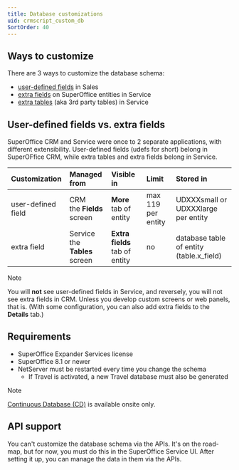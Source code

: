 ```yaml
---
title: Database customizations
uid: crmscript_custom_db
SortOrder: 40
---
```


## Ways to customize

There are 3 ways to customize the database schema:

* [user-defined fields](xref:crmscript_udef) in Sales
* [extra fields](xref:crmscript_extra_fields) on SuperOffice entities in Service
* [extra tables](xref:crmscript_extra_tables) (aka 3rd party tables) in Service

## User-defined fields vs. extra fields

SuperOffice CRM and Service were once to 2 separate applications, with different extensibility.
User-defined fields (udefs for short) belong in SuperOFfice CRM, while extra tables and extra fields belong in Service.

| Customization      | Managed from   | Visible in  | Limit | Stored in |
|:-------------------|:---------------|:------------|:------|:----------|
| user-defined field | CRM<br />the **Fields** screen | **More** tab of entity | max 119 per entity | UDXXXsmall or UDXXXlarge per entity|
| extra field        | Service<br />the **Tables** screen | **Extra fields** tab of entity | no | database table of entity (table.x_field) |

> [!NOTE]
> You will **not** see user-defined fields in Service, and reversely, you will not see extra fields in CRM. Unless you develop custom screens or web panels, that is. (With some configuration, you can also add extra fields to the **Details** tab.)

## Requirements

* SuperOffice Expander Services license
* SuperOffice 8.1 or newer
* NetServer must be restarted every time you change the schema
  * If Travel is activated, a new Travel database must also be generated

> [!NOTE]
> [Continuous Database (CD)](https://community.superoffice.com/en/content/.content/database/continuous-database/) is available onsite only.

## API support

You can't customize the database schema via the APIs. It's on the road-map, but for now, you must do this in the SuperOffice Service UI. After setting it up, you can manage the data in them via the APIs.
